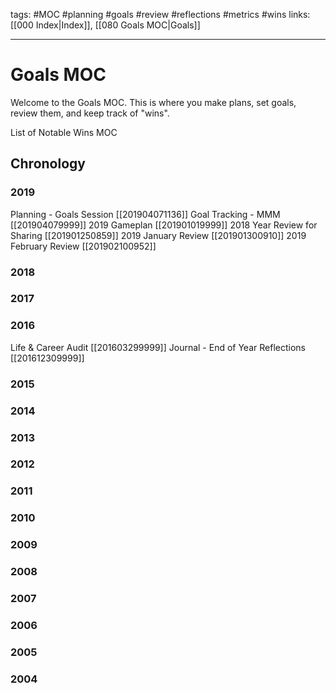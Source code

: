 tags: #MOC #planning #goals #review #reflections #metrics #wins
links: [[000 Index|Index]], [[080 Goals MOC|Goals]] 

---
# Goals MOC 
Welcome to the Goals MOC. This is where you make plans, set goals, review them, and keep track of "wins".

List of Notable Wins MOC

## Chronology
### 2019
Planning - Goals Session [[201904071136]]
Goal Tracking - MMM [[201904079999]]
2019 Gameplan [[201901019999]] 
2018 Year Review for Sharing [[201901250859]] 
2019 January Review [[201901300910]] 
2019 February Review [[201902100952]] 

### 2018
### 2017
### 2016
Life & Career Audit [[201603299999]] 
Journal - End of Year Reflections [[201612309999]] 

### 2015
### 2014
### 2013
### 2012
### 2011
### 2010
### 2009
### 2008
### 2007
### 2006
### 2005
### 2004

